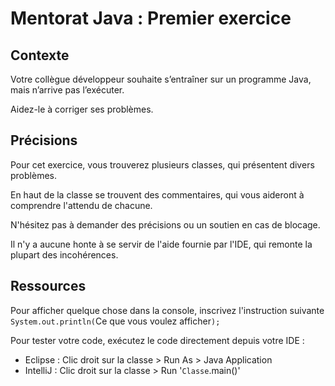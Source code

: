 # Mentorat Java : Premier exercice

## Contexte
Votre collègue développeur souhaite s’entraîner sur un programme Java, mais n’arrive pas l’exécuter.

Aidez-le à corriger ses problèmes.

## Précisions
Pour cet exercice, vous trouverez plusieurs classes, qui présentent divers problèmes.

En haut de la classe se trouvent des commentaires, qui vous aideront à comprendre l'attendu de chacune.

N'hésitez pas à demander des précisions ou un soutien en cas de blocage.

Il n'y a aucune honte à se servir de l'aide fournie par l'IDE, qui remonte la plupart des incohérences.

## Ressources

Pour afficher quelque chose dans la console, inscrivez l'instruction suivante `System.out.println(`Ce que vous voulez afficher`);`

Pour tester votre code, exécutez le code directement depuis votre IDE :
- Eclipse : Clic droit sur la classe > Run As > Java Application
- IntelliJ : Clic droit sur la classe > Run '`Classe`.main()'